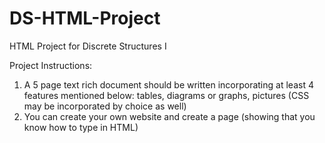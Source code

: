 # DS-HTML-Project
HTML Project for Discrete Structures I

Project Instructions:
1. A 5 page text rich document should be written incorporating at least 4 features mentioned below: tables, diagrams or graphs, pictures (CSS may be incorporated by choice as well)
2. You can create your own website and create a page (showing that you know how to type in HTML)

